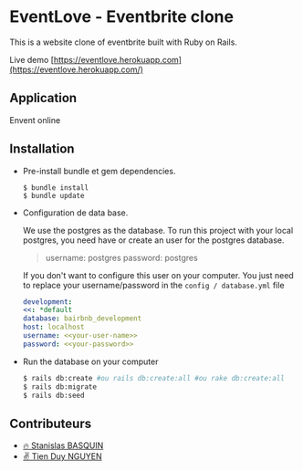 # EventLove - Eventbrite clone
This is a website clone of eventbrite built with Ruby on Rails.

Live demo [https://eventlove.herokuapp.com](https://eventlove.herokuapp.com/)




## Application

Envent online

## Installation

- Pre-install bundle et gem dependencies.
  ```
  $ bundle install
  $ bundle update
  ```
- Configuration de data base.
  
  We use the postgres as the database. To run this project with your local postgres, you need have or create an user for the postgres database.

  >username: postgres
  >password: postgres

  If you don't want to configure this user on your computer. You just need to replace your username/password in the `config / database.yml` file

  ```yml
  development:
  <<: *default
  database: bairbnb_development
  host: localhost
  username: <<your-user-name>>
  password: <<your-password>>
  ```

- Run the database on your computer
  
  ```bash
  $ rails db:create #ou rails db:create:all #ou rake db:create:all
  $ rails db:migrate
  $ rails db:seed
  ```


## Contributeurs

- [:fire: Stanislas BASQUIN](https://github.com/StanislasBASQUIN)
- [:v: Tien Duy NGUYEN](https://github.com/tienduy-nguyen)

